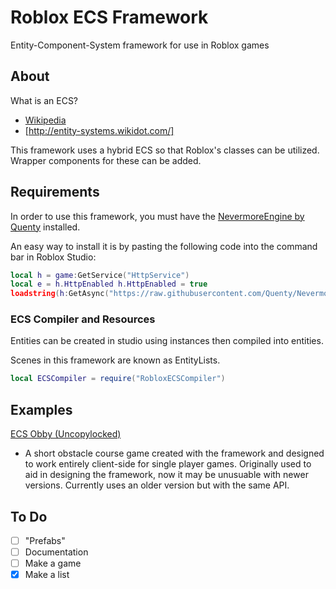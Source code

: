 # Roblox ECS Framework
Entity-Component-System framework for use in Roblox games

## About

What is an ECS?
* [Wikipedia](https://en.wikipedia.org/wiki/Entity%E2%80%93component%E2%80%93system)
* [http://entity-systems.wikidot.com/]

This framework uses a hybrid ECS so that Roblox's classes can be utilized. Wrapper components for these can be added.

## Requirements

In order to use this framework, you must have the [NevermoreEngine by Quenty](https://github.com/Quenty/NevermoreEngine) installed.

An easy way to install it is by pasting the following code into the command bar in Roblox Studio:

```lua
local h = game:GetService("HttpService")
local e = h.HttpEnabled h.HttpEnabled = true
loadstring(h:GetAsync("https://raw.githubusercontent.com/Quenty/NevermoreEngine/version2/Install.lua"))(e)
```

### ECS Compiler and Resources

Entities can be created in studio using instances then compiled into entities.

Scenes in this framework are known as EntityLists.

```lua
local ECSCompiler = require("RobloxECSCompiler")
```

## Examples

[ECS Obby (Uncopylocked)](https://www.roblox.com/games/1815190355/ECS-Obby)
* A short obstacle course game created with the framework and designed to work entirely client-side for single player games. Originally used to aid in designing the framework, now it may be unusuable with newer versions. Currently uses an older version but with the same API.

## To Do

- [ ] "Prefabs" 
- [ ] Documentation
- [ ] Make a game
- [X] Make a list
